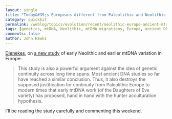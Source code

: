 ```yaml
---
layout: single 
title: "Today&#39;s Europeans different from Paleolithic and Neolithic predecessors" 
category: quickbit
permalink: /weblog/topics/evolution/recent/neolithic-europe-ancient-mtdna-bramanti-2009.html
tags: [genetics, mtDNA, Neolithic, mtDNA migrations, Europe, ancient DNA] 
comments: false 
author: John Hawks 
---
```



<a href="http://dienekes.blogspot.com/2009/09/central-european-farmers-not-descended.html">Dienekes</a>, on <a href="http://www.sciencemag.org/cgi/content/abstract/1176869">a new study</a> of early Neolithic and earlier mtDNA variation in Europe:

<blockquote>This study is also a powerful argument against the idea of genetic continuity across long time spans. Most ancient DNA studies so far have reached a similar conclusion. Thus, it also destroys the supposed justification for continuity from Paleolithic Europe to modern times that early mtDNA work (of the Daughters of Eve variety) has proposed, hand in hand with the hunter acculturation hypothesis.</blockquote>

I'll be reading the study carefully and commenting this weekend. 

